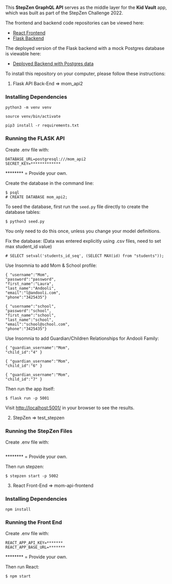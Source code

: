 This **StepZen GraphQL API** serves as the middle layer for the **Kid Vault** app, which was built as part of the StepZen Challenge 2022.

The frontend and backend code repositories can be viewed here:
- [React Frontend](https://github.com/melawong/mom-api-frontend)
- [Flask Backend](https://github.com/anita-lee/mom_api2)

The deployed version of the Flask backend with a mock Postgres database is viewable here:
- [Deployed Backend with Postgres data](https://test-mom-api.herokuapp.com/)


To install this repository on your computer, please follow these instructions:

1. Flask API Back-End => mom_api2

### Installing Dependencies

```
python3 -m venv venv
```
```
source venv/bin/activate
```
```
pip3 install -r requirements.txt
```

### Running the FLASK API

Create .env file with:
```
DATABASE_URL=postgresql:///mom_api2
SECRET_KEY=*************
```
******** = Provide your own.

Create the database in the command line:
```
$ psql
# CREATE DATABASE mom_api2;
```

To seed the database, first run the `seed.py` file directly to create the database tables:
```
$ python3 seed.py
```
You only need to do this once, unless you change your model definitions.

Fix the database: (Data was entered explicitly using .csv files, need to set max student_id value)
```
# SELECT setval('students_id_seq', (SELECT MAX(id) from "students"));
```

Use Insomnia to add Mom & School profile:
```
{ "username":"Mom",
"password":"password",
"first_name":"Laura",
"last_name":"Andooli",
"email":"l@andooli.com",
"phone":"3425435"}

{ "username":"school",
"password":"school",
"first_name":"school",
"last_name":"school",
"email":"school@school.com",
"phone":"3425435"}
```

Use Insomnia to add Guardian/Children Relationships for Andooli Family:
```
{ "guardian_username":"Mom",
"child_id":"4" }

{ "guardian_username":"Mom",
"child_id":"6" }

{ "guardian_username":"Mom",
"child_id":"7" }
```

Then run the app itself:

```
$ flask run -p 5001
```

Visit [http://localhost:5001/](http://localhost:5001/) in your browser to see the results.

2. StepZen => test_stepzen

### Running the StepZen Files

Create .env file with:
```

```
******** = Provide your own.

Then run stepzen:

```
$ stepzen start -p 5002
```

3. React Front-End => mom-api-frontend

### Installing Dependencies

```
npm install
```

### Running the Front End

Create .env file with:
```
REACT_APP_API_KEY=*******
REACT_APP_BASE_URL=*******
```
******** = Provide your own.

Then run React:

```
$ npm start
```
